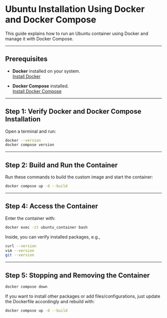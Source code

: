 # Ubuntu Installation Using Docker and Docker Compose

This guide explains how to run an Ubuntu container using Docker and manage it with Docker Compose.

---

## Prerequisites

- **Docker** installed on your system.  
  [Install Docker](https://docs.docker.com/get-docker/)

- **Docker Compose** installed.  
  [Install Docker Compose](https://docs.docker.com/compose/install/)

---

## Step 1: Verify Docker and Docker Compose Installation

Open a terminal and run:

```bash
docker --version
docker compose version
```

---

## Step 2: Build and Run the Container


Run these commands to build the custom image and start the container:

```bash
docker compose up -d --build
```

---

## Step 4: Access the Container

Enter the container with:

```bash
docker exec -it ubuntu_container bash
```


Inside, you can verify installed packages, e.g.,

```bash
curl --version
vim --version
git --version
```

---

## Step 5: Stopping and Removing the Container

```bash
docker compose down
```

If you want to install other packages or add files/configurations, just update the Dockerfile accordingly and rebuild with:

```bash
docker compose up -d --build
```

